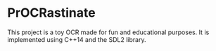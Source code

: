# PrOCRastinate

This project is a toy OCR made for fun and educational purposes.
It is implemented using C++14 and the SDL2 library.
